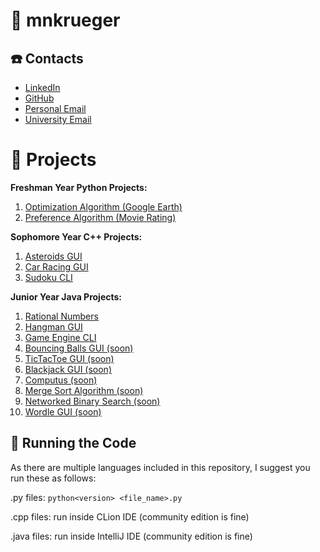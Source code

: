 # :house_with_garden: mnkrueger
## :telephone: Contacts

- [LinkedIn](https://www.linkedin.com/in/mattnkrueger/)
- [GitHub](https://github.com/mattnkrueger)
- [Personal Email](mailto:mkrue138@gmail.com)
- [University Email](mailto:mnkrueger@uiowa.edu)

# :pencil: Projects
**Freshman Year Python Projects:**
1. [Optimization Algorithm (Google Earth)](https://github.com/mattnkrueger/School-Projects/tree/main/Freshman%20Year/Semester%202/Python%20Projects/Google%20Earth)
2. [Preference Algorithm (Movie Rating)](https://github.com/mattnkrueger/School-Projects/tree/main/Freshman%20Year/Semester%202/Python%20Projects/Movie%20Rating)

**Sophomore Year C++ Projects:**
1. [Asteroids GUI](https://github.com/mattnkrueger/School-Projects/tree/main/Sophomore%20Year/Semester%203/C%2B%2B%20Projects/Asteroids%20)
2. [Car Racing GUI](https://github.com/mattnkrueger/School-Projects/tree/main/Sophomore%20Year/Semester%203/C%2B%2B%20Projects/Car%20Racing%20Game)
3. [Sudoku CLI](https://github.com/mattnkrueger/School-Projects/tree/main/Sophomore%20Year/Semester%203/C%2B%2B%20Projects/Sudoku%20Puzzle)

**Junior Year Java Projects:**
1. [Rational Numbers](https://github.com/mattnkrueger/School-Projects/tree/main/Junior%20Year/Semester%205/Java%20Projects/S12_RationalNumbers_Medium)
2. [Hangman GUI](https://github.com/mattnkrueger/School-Projects/tree/main/Junior%20Year/Semester%205/Java%20Projects/S21_Hangman_Medium)
3. [Game Engine CLI](https://github.com/mattnkrueger/School-Projects/tree/main/Junior%20Year/Semester%205/Java%20Projects/S53_GameEngine_Medium)
4. [Bouncing Balls GUI (soon)]()
5. [TicTacToe GUI (soon)]()
6. [Blackjack GUI (soon)]()
7. [Computus (soon)]()
8. [Merge Sort Algorithm (soon)]()
9. [Networked Binary Search (soon)]()
10. [Wordle GUI (soon)]()
    
## 🏃 Running the Code
As there are multiple languages included in this repository, I suggest you run these as follows:

.py files: `python<version> <file_name>.py`

.cpp files: run inside CLion IDE (community edition is fine)

.java files: run inside IntelliJ IDE (community edition is fine)
